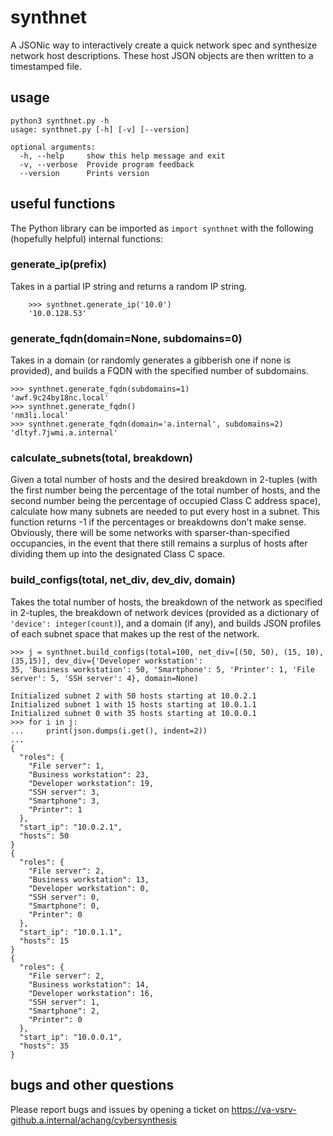 # synthnet


A JSONic way to interactively create a quick network spec and synthesize network host descriptions. These host 
JSON objects are then written to a timestamped file.

## usage

	python3 synthnet.py -h
	usage: synthnet.py [-h] [-v] [--version]

	optional arguments:
	  -h, --help     show this help message and exit
	  -v, --verbose  Provide program feedback
	  --version      Prints version


##  useful functions

The Python library can be imported as `import synthnet` with the following (hopefully helpful) internal functions:

### generate_ip(prefix)

Takes in a partial IP string and returns a random IP string.

        >>> synthnet.generate_ip('10.0')
        '10.0.128.53'


### generate_fqdn(domain=None, subdomains=0)

Takes in a domain (or randomly generates a gibberish one if none is provided), and builds a FQDN with the specified
number of subdomains.

	>>> synthnet.generate_fqdn(subdomains=1)
	'awf.9c24by18nc.local'
	>>> synthnet.generate_fqdn()
	'nm3li.local'
	>>> synthnet.generate_fqdn(domain='a.internal', subdomains=2)
	'dltyf.7jwmi.a.internal'


### calculate_subnets(total, breakdown)

Given a total number of hosts and the desired breakdown in 2-tuples (with the first number being the percentage 
of the total number of hosts, and the second number being the percentage of occupied Class C address space), calculate
how many subnets are needed to put every host in a subnet. This function returns -1 if the percentages or breakdowns
don't make sense. Obviously, there will be some networks with sparser-than-specified occupancies, in the event that there
still remains a surplus of hosts after dividing them up into the designated Class C space.


### build_configs(total, net_div, dev_div, domain)

Takes the total number of hosts, the breakdown of the network as specified in 2-tuples, the breakdown of network devices
(provided as a dictionary of `'device': integer(count)`), and a domain (if any), and builds JSON profiles of each subnet
space that makes up the rest of the network. 

	>>> j = synthnet.build_configs(total=100, net_div=[(50, 50), (15, 10), (35,15)], dev_div={'Developer workstation': 
	35, 'Business workstation': 50, 'Smartphone': 5, 'Printer': 1, 'File server': 5, 'SSH server': 4}, domain=None)

	Initialized subnet 2 with 50 hosts starting at 10.0.2.1
	Initialized subnet 1 with 15 hosts starting at 10.0.1.1
	Initialized subnet 0 with 35 hosts starting at 10.0.0.1
	>>> for i in j:
	...     print(json.dumps(i.get(), indent=2))
	... 
	{
	  "roles": {
	    "File server": 1,
	    "Business workstation": 23,
	    "Developer workstation": 19,
	    "SSH server": 3,
	    "Smartphone": 3,
	    "Printer": 1
	  },
	  "start_ip": "10.0.2.1",
	  "hosts": 50
	}
	{
	  "roles": {
	    "File server": 2,
	    "Business workstation": 13,
	    "Developer workstation": 0,
	    "SSH server": 0,
	    "Smartphone": 0,
	    "Printer": 0
	  },
	  "start_ip": "10.0.1.1",
	  "hosts": 15
	}
	{
	  "roles": {
	    "File server": 2,
	    "Business workstation": 14,
	    "Developer workstation": 16,
	    "SSH server": 1,
	    "Smartphone": 2,
	    "Printer": 0
	  },
	  "start_ip": "10.0.0.1",
	  "hosts": 35
	}



## bugs and other questions

Please report bugs and issues by opening a ticket on https://va-vsrv-github.a.internal/achang/cybersynthesis

